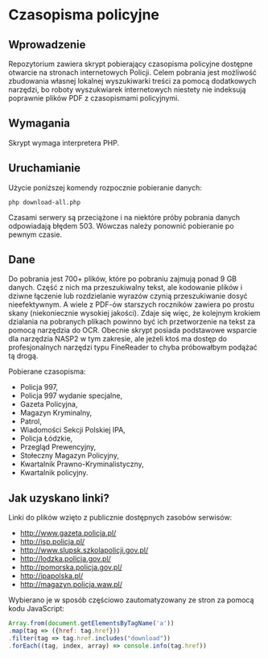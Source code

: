 # Czasopisma policyjne

## Wprowadzenie

Repozytorium zawiera skrypt pobierający czasopisma policyjne dostępne otwarcie na stronach internetowych Policji. Celem pobrania jest możliwość zbudowania własnej lokalnej wyszukiwarki treści za pomocą dodatkowych narzędzi, bo roboty wyszukwiarek internetowych niestety nie indeksują poprawnie plików PDF z czasopismami policyjnymi.

## Wymagania

Skrypt wymaga interpretera PHP.

## Uruchamianie

Użycie poniższej komendy rozpocznie pobieranie danych:

```
php download-all.php
```

Czasami serwery są przeciążone i na niektóre próby pobrania danych odpowiadają błędem 503. Wówczas należy ponownić pobieranie po pewnym czasie.

## Dane

Do pobrania jest 700+ plików, które po pobraniu zajmują ponad 9 GB danych. Część z nich ma przeszukiwalny tekst, ale kodowanie plików i dziwne łączenie lub rozdzielanie wyrazów czynią przeszukiwanie dosyć nieefektywnym. A wiele z PDF-ów starszych roczników zawiera po prostu skany (niekoniecznie wysokiej jakości). Zdaje się więc, że kolejnym krokiem dzialania na pobranych plikach powinno być ich przetworzenie na tekst za pomocą narzędzia do OCR. Obecnie skrypt posiada podstawowe wsparcie dla narzędzia NASP2 w tym zakresie, ale jeżeli ktoś ma dostęp do profesjonalnych narzędzi typu FineReader to chyba próbowałbym podążać tą drogą.

Pobierane czasopisma:
* Policja 997,
* Policja 997 wydanie specjalne,
* Gazeta Policyjna,
* Magazyn Kryminalny,
* Patrol,
* Wiadomości Sekcji Polskiej IPA,
* Policja Łódzkie,
* Przegląd Prewencyjny,
* Stołeczny Magazyn Policyjny,
* Kwartalnik Prawno-Kryminalistyczny,
* Kwartalnik policyjny.

## Jak uzyskano linki?

Linki do plików wzięto z publicznie dostępnych zasobów serwisów:
* http://www.gazeta.policja.pl/
* http://isp.policja.pl/
* http://www.slupsk.szkolapolicji.gov.pl/
* http://lodzka.policja.gov.pl/
* http://pomorska.policja.gov.pl/
* http://ipapolska.pl/
* http://magazyn.policja.waw.pl/

Wybierano je w sposób częściowo zautomatyzowany ze stron za pomocą kodu JavaScript:

```JavaScript
Array.from(document.getElementsByTagName('a'))
.map(tag => ({href: tag.href}))
.filter(tag => tag.href.includes("download"))
.forEach((tag, index, array) => console.info(tag.href))
```
